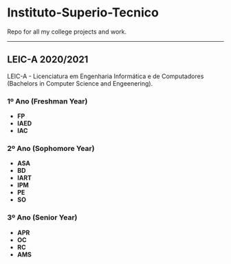 # Instituto-Superio-Tecnico
Repo for all my college projects and work.

---

## LEIC-A 2020/2021
LEIC-A - Licenciatura em Engenharia Informática e de Computadores (Bachelors in Computer Science and Engeenering).

### 1º Ano (Freshman Year)

 - **FP**
 - **IAED**
 - **IAC**

### 2º Ano (Sophomore Year)

 - **ASA**
 - **BD**
 - **IART**
 - **IPM**
 - **PE**
 - **SO**

### 3º Ano (Senior Year)

- **APR**
- **OC**
- **RC**
- **AMS**
